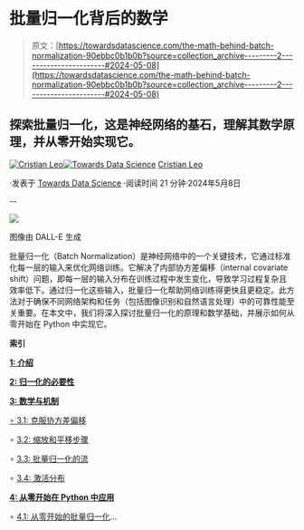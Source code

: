 # 批量归一化背后的数学

> 原文：[https://towardsdatascience.com/the-math-behind-batch-normalization-90ebbc0b1b0b?source=collection_archive---------2-----------------------#2024-05-08](https://towardsdatascience.com/the-math-behind-batch-normalization-90ebbc0b1b0b?source=collection_archive---------2-----------------------#2024-05-08)

## 探索批量归一化，这是神经网络的基石，理解其数学原理，并从零开始实现它。

[](https://medium.com/@cristianleo120?source=post_page---byline--90ebbc0b1b0b--------------------------------)[![Cristian Leo](../Images/99074292e7dfda50cf50a790b8deda79.png)](https://medium.com/@cristianleo120?source=post_page---byline--90ebbc0b1b0b--------------------------------)[](https://towardsdatascience.com/?source=post_page---byline--90ebbc0b1b0b--------------------------------)[![Towards Data Science](../Images/a6ff2676ffcc0c7aad8aaf1d79379785.png)](https://towardsdatascience.com/?source=post_page---byline--90ebbc0b1b0b--------------------------------) [Cristian Leo](https://medium.com/@cristianleo120?source=post_page---byline--90ebbc0b1b0b--------------------------------)

·发表于 [Towards Data Science](https://towardsdatascience.com/?source=post_page---byline--90ebbc0b1b0b--------------------------------) ·阅读时间 21 分钟·2024年5月8日

--

![](../Images/1702131733bebaab170620d4d519738f.png)

图像由 DALL-E 生成

批量归一化（Batch Normalization）是神经网络中的一个关键技术，它通过标准化每一层的输入来优化网络训练。它解决了内部协方差偏移（internal covariate shift）问题，即每一层的输入分布在训练过程中发生变化，导致学习过程复杂且效率低下。通过归一化这些输入，批量归一化帮助网络训练得更快且更稳定。此方法对于确保不同网络架构和任务（包括图像识别和自然语言处理）中的可靠性能至关重要。在本文中，我们将深入探讨批量归一化的原理和数学基础，并展示如何从零开始在 Python 中实现它。

**索引**

[**1: 介绍**](#4495)

[**2: 归一化的必要性**](#aae3)

[**3: 数学与机制**](#477c)

[∘ 3.1: 克服协方差偏移](https://medium.com/p/90ebbc0b1b0b/edit#cd9f)

∘ [3.2: 缩放和平移步骤](#312b)

∘ [3.3: 批量归一化的流](#b097)

∘ [3.4: 激活分布](#e2d9)

[**4: 从零开始在 Python 中应用**](#df72)

∘ [4.1: 从零开始的批量归一化](#2add)…
